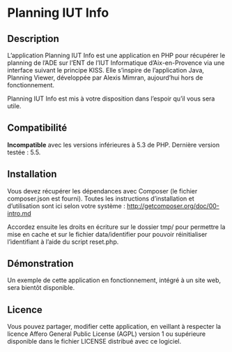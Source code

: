 Planning IUT Info
==========

Description
-------------
L’application Planning IUT Info est une application en PHP pour récupérer le planning de l’ADE sur l’ENT de l’IUT Informatique d’Aix-en-Provence via une interface suivant le principe KISS. Elle s’inspire de l’application Java, Planning Viewer, développée par Alexis Mimran, aujourd’hui hors de fonctionnement.

Planning IUT Info est mis à votre disposition dans l’espoir qu’il vous sera utile.


Compatibilité
-------------
**Incompatible** avec les versions inférieures à 5.3 de PHP. Dernière version testée : 5.5.


Installation
-------------
Vous devez récupérer les dépendances avec Composer (le fichier composer.json est fourni). Toutes les instructions d’installation et d’utilisation sont ici selon votre système : http://getcomposer.org/doc/00-intro.md

Accordez ensuite les droits en écriture sur le dossier tmp/ pour permettre la mise en cache et sur le fichier data/identifier pour pouvoir réinitialiser l’identifiant à l’aide du script reset.php.


Démonstration
-------------
Un exemple de cette application en fonctionnement, intégré à un site web, sera bientôt disponible.


Licence
-------------
Vous pouvez partager, modifier cette application, en veillant à respecter la licence Affero General Public License (AGPL) version 1 ou supérieure disponible dans le fichier LICENSE distribué avec ce logiciel.
